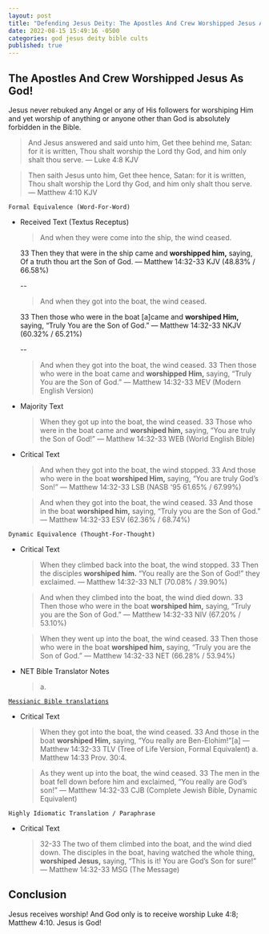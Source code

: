 ```yaml
---
layout: post
title: "Defending Jesus Deity: The Apostles And Crew Worshipped Jesus As God! ✝️"
date: 2022-08-15 15:49:16 -0500
categories: god jesus deity bible cults
published: true
---
```


## The Apostles And Crew Worshipped Jesus As God!

Jesus never rebuked any Angel or any of His followers for worshiping Him and yet worship of anything or anyone other than God is absolutely forbidden in the Bible.

<!-- > And Jesus answered and said to him, **“It is written, ‘You shall worship the Lord your God and serve Him only.’”** &mdash; Luke 4:8 LSB -->

> And Jesus answered and said unto him, Get thee behind me, Satan: for it is written, Thou shalt worship the Lord thy God, and him only shalt thou serve. &mdash; Luke 4:8 KJV

<!-- > Then Jesus said to him, **“Go, Satan! For it is written, ‘You shall worship the Lord your God, and serve Him only.’”** &mdash; Matthew 4:10 LSB -->

> Then saith Jesus unto him, Get thee hence, Satan: for it is written, Thou shalt worship the Lord thy God, and him only shalt thou serve. &mdash; Matthew 4:10 KJV

`Formal Equivalence (Word-For-Word)`
- Received Text (Textus Receptus)

    > And when they were come into the ship, the wind ceased.
	>
	33 Then they that were in the ship came and **worshipped him,** saying, Of a truth thou art the Son of God. &mdash; Matthew 14:32-33 KJV (48.83% / 66.58%)

	--

    > And when they got into the boat, the wind ceased.
	>
	33 Then those who were in the boat [a]came and **worshiped Him,** saying, “Truly You are the Son of God.” &mdash; Matthew 14:32-33 NKJV (60.32% / 65.21%)

	--

    > And when they got into the boat, the wind ceased. 33 Then those who were in the boat came and **worshipped Him,** saying, “Truly You are the Son of God.” &mdash; Matthew 14:32-33 MEV (Modern English Version)

- Majority Text

    > When they got up into the boat, the wind ceased. 33 Those who were in the boat came and **worshiped him,** saying, “You are truly the Son of God!” &mdash; Matthew 14:32-33 WEB (World English Bible)

- Critical Text

    > And when they got into the boat, the wind stopped. 33 And those who were in the boat **worshiped Him,** saying, “You are truly God’s Son!” &mdash; Matthew 14:32-33 LSB (NASB '95 61.65% / 67.99%)

    > And when they got into the boat, the wind ceased. 33 And those in the boat **worshiped him,** saying, “Truly you are the Son of God.” &mdash; Matthew 14:32-33 ESV (62.36% / 68.74%)

`Dynamic Equivalence (Thought-For-Thought)`
- Critical Text

    > When they climbed back into the boat, the wind stopped. 33 Then the disciples **worshiped him.** “You really are the Son of God!” they exclaimed. &mdash; Matthew 14:32-33 NLT (70.08% / 39.90%)

    > And when they climbed into the boat, the wind died down. 33 Then those who were in the boat **worshiped him,** saying, “Truly you are the Son of God.” &mdash; Matthew 14:32-33 NIV (67.20% / 53.10%)

    > When they went up into the boat, the wind ceased. 33 Then those who were in the boat **worshiped him,** saying, “Truly you are the Son of God.” &mdash; Matthew 14:32-33 NET (66.28% / 53.94%)

- NET Bible Translator Notes
    
    > a.

[`Messianic Bible translations`](https://en.wikipedia.org/wiki/Messianic_Bible_translations)
- Critical Text
    > When they got into the boat, the wind ceased. 33 And those in the boat **worshiped Him,** saying, “You really are Ben-Elohim!”[a] &mdash; Matthew 14:32-33 TLV (Tree of Life Version, Formal Equivalent) a. Matthew 14:33 Prov. 30:4.

    > As they went up into the boat, the wind ceased. 33 The men in the boat fell down before him and exclaimed, “You really are God’s son!” &mdash; Matthew 14:32-33 CJB (Complete Jewish Bible, Dynamic Equivalent)

`Highly Idiomatic Translation / Paraphrase`
- Critical Text
    > 32-33 The two of them climbed into the boat, and the wind died down. The disciples in the boat, having watched the whole thing, **worshiped Jesus,** saying, “This is it! You are God’s Son for sure!” &mdash; Matthew 14:32-33 MSG (The Message)

## Conclusion

Jesus receives worship! And God only is to receive worship Luke 4:8; Matthew 4:10. Jesus is God!

<script>
	var refTagger = {
		settings: {
			bibleVersion: 'ESV'
		}
	}; 

	(function(d, t) {
		var n=d.querySelector('[nonce]');
		refTagger.settings.nonce = n && (n.nonce||n.getAttribute('nonce'));
		var g = d.createElement(t), s = d.getElementsByTagName(t)[0];
		g.src = 'https://api.reftagger.com/v2/RefTagger.js';
		g.nonce = refTagger.settings.nonce;
		s.parentNode.insertBefore(g, s);
	}(document, 'script'));
</script>